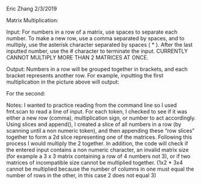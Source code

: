 Eric Zhang
2/3/2019

Matrix Multiplication:
 
Input: 
For numbers in a row of a matrix, use spaces to separate each number. To make a new row, use a comma separated by spaces, and to multiply, use the asterisk character separated by spaces ( * ). After the last inputted number, use the # character to terminate the input. CURRENTLY CANNOT MULTIPLY MORE THAN 2 MATRICES AT ONCE.

Output: 
Numbers in a row will be grouped together in brackets, and each bracket represents another row.
For example, inputting the first multiplication in the picture above will output:
 
For the second:
 

Notes: 
I wanted to practice reading from the command line so I used fmt.scan to read a line of input. For each token, I checked to see if it was either a new row (comma), multiplication sign, or number to act accordingly. Using slices and append(), I created a slice of all numbers in a row (by scanning until a non numeric token), and then appending these “row slices” together to form a 2d slice representing one of the matrices. Following this process I would multiply the 2 together. In addition, the code will check if the entered input contains a non numeric character, an invalid matrix size (for example a 3 x 3 matrix containing a row of 4 numbers not 3), or if two matrices of incompatible size cannot be multiplied together. (1x2 * 3x4 cannot be multiplied because the number of columns in one must equal the number of rows in the other, in this case 2 does not equal 3) 
